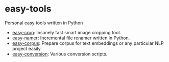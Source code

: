 # easy-tools

Personal easy tools written in Python

- [easy-crop](https://github.com/cobanov/easy-crop): Insanely fast smart image cropping tool.
- [easy-namer](https://github.com/cobanov/easy-namer): Incremental file renamer written in Python.
- [easy-corpus](https://github.com/cobanov/easy-corpus): Prepare corpus for text embeddings or any particular NLP project easily.
- [easy-conversion](https://github.com/cobanov/easy-conversion): Various conversion scripts.
